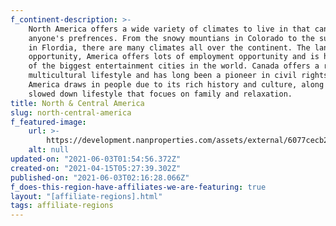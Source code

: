 ```yaml
---
f_continent-description: >-
    North America offers a wide variety of climates to live in that can fit
    anyone's prefrences. From the snowy mountians in Colorado to the sunny beaches
    in Flordia, there are many climates all over the continent. The land of
    opportunity, America offers lots of employment opportunity and is home to some
    of the biggest entertainment cities in the world. Canada offers a relaxed and
    multicultural lifestyle and has long been a pioneer in civil rights. Central
    America draws in people due to its rich history and culture, along with the
    slowed down lifestyle that focues on family and relaxation.
title: North & Central America
slug: north-central-america
f_featured-image:
    url: >-
        https://development.nanproperties.com/assets/external/6077cecb2cf4c1266aeaa8fd_602f64edc97c5content_global-properties-north-america.jpeg
    alt: null
updated-on: "2021-06-03T01:54:56.372Z"
created-on: "2021-04-15T05:27:39.302Z"
published-on: "2021-06-03T02:16:28.066Z"
f_does-this-region-have-affiliates-we-are-featuring: true
layout: "[affiliate-regions].html"
tags: affiliate-regions
---
```

